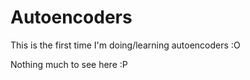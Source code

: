 # Autoencoders
This is the first time I'm doing/learning autoencoders :O

Nothing much to see here :P
